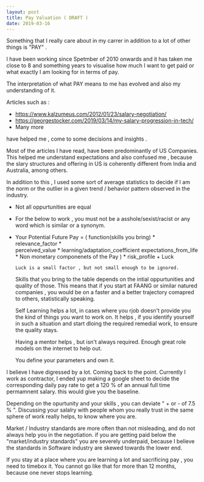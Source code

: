 ```yaml
---
layout: post
title: Pay Valuation ( DRAFT )
date: 2019-03-16
---
```


Something that I really care about in my carrer in addition to a lot of other things is "PAY" .

I have been working since Spetmber of 2010 onwards and it has taken me close to 8 and something years to visualise how much I want to get paid or what exactly I am looking for in terms of pay. 

The interpretation of what PAY means to me has evolved and also my understanding of it.

Articles such as : 
- https://www.kalzumeus.com/2012/01/23/salary-negotiation/
- https://georgestocker.com/2019/03/14/my-salary-progression-in-tech/
- Many more

have helped me , come to some decisions and insights .

Most of the articles I have read, have been predominantly of US Companies. This helped me understand expectations and also confused me , because the slary structures and offering in US is coherently different from India and Australia, among others.

In addition to this , I used some sort of average statistics to decide if I am the norm or the outlier in a given trend / behavior pattern observed in the industry.

- Not all oppurtunities are equal
- For the below to work , you must not be a asshole/sexist/racist or any word which is similar or a synonym.
- Your Potential Future Pay = ( function(skills you bring) * relevance_factor *         
                                      perceived_value * learning/adaptation_coefficient  expectations_from_life * Non monetary componenets of the Pay ) * risk_profile + Luck

      Luck is a small factor , but not small enough to be ignored.

  Skills that you bring to the table depends on the intial oppurtunities and quality of those. This means that if you start at FAANG or similar natured companies , you would be on a faster and a better trajectory comapred to others, statistically speaking.

  Self Learning helps a lot, in cases where you rjob doesn't provide you the kind of things you want to work on. It helps , if you identify yourself in such a situation and start dloing the required remedial work, to ensure the quality stays.

  Having a mentor helps , but isn't always required. Enough great role models on the internet to help out.

  You define your parameters and own it.


I believe I have digressed by a lot. Coming back to the point.  Currently I work as contractor, I ended yup making a google sheet to decide the corresponding 
daily pay rate to get a 120 % of an annual full time permamnent salary. this would give you the baseline.

Depending on the opurtunity and your skills , you can deviate " + or - of  7.5 % ".
Discussing your salalry with people whom you really trust in the same sphere of work 
really helps, to know where you are.

Market / Industry standards are more often than not misleading, and do not always help you in the negotiation. if you are getting paid below the "market/industry standards" you are severely underpaid, because I believe the standards in Software industry are skewed towards the lower end.

If you stay at a place where you are learning a lot and sacrificing pay , you need to timebox it. You cannot go like that for more than 12 months, because one never stops learning.